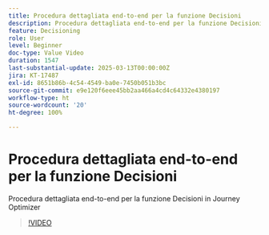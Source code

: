```yaml
---
title: Procedura dettagliata end-to-end per la funzione Decisioni
description: Procedura dettagliata end-to-end per la funzione Decisioni in Journey Optimizer
feature: Decisioning
role: User
level: Beginner
doc-type: Value Video
duration: 1547
last-substantial-update: 2025-03-13T00:00:00Z
jira: KT-17487
exl-id: 8651b86b-4c54-4549-ba0e-7450b051b3bc
source-git-commit: e9e120f6eee45bb2aa466a4cd4c64332e4380197
workflow-type: ht
source-wordcount: '20'
ht-degree: 100%

---
```


# Procedura dettagliata end-to-end per la funzione Decisioni

Procedura dettagliata end-to-end per la funzione Decisioni in Journey Optimizer

>[!VIDEO](https://video.tv.adobe.com/v/3451100/?learn=on&enablevpops)
